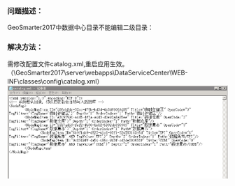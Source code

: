 ### 问题描述： ###

GeoSmarter2017中数据中心目录不能编辑二级目录： 


### 解决方法： ###
需修改配置文件catalog.xml,重启应用生效。  
（\GeoSmarter2017\server\webapps\DataServiceCenter\WEB-INF\classes\config\catalog.xml）
![](picture/p13.png)  
 